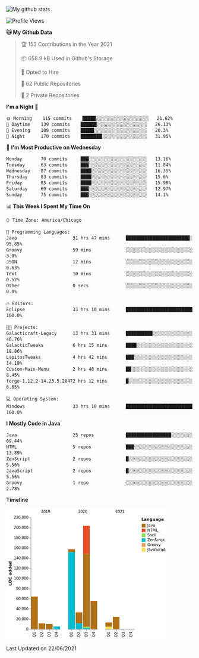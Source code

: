 ![My github stats](https://github-readme-stats.vercel.app/api?username=romvoid95&theme=gruvbox&include_all_commits=true&show_icons=true")

<!--START_SECTION:waka-->
![Profile Views](http://img.shields.io/badge/Profile%20Views-0-blue)

**🐱 My Github Data** 

> 🏆 153 Contributions in the Year 2021
 > 
> 📦 658.9 kB Used in Github's Storage 
 > 
> 💼 Opted to Hire
 > 
> 📜 62 Public Repositories 
 > 
> 🔑 2 Private Repositories  
 > 
**I'm a Night 🦉** 

```text
🌞 Morning    115 commits    █████░░░░░░░░░░░░░░░░░░░░   21.62% 
🌆 Daytime    139 commits    ██████░░░░░░░░░░░░░░░░░░░   26.13% 
🌃 Evening    108 commits    █████░░░░░░░░░░░░░░░░░░░░   20.3% 
🌙 Night      170 commits    ████████░░░░░░░░░░░░░░░░░   31.95%

```
📅 **I'm Most Productive on Wednesday** 

```text
Monday       70 commits     ███░░░░░░░░░░░░░░░░░░░░░░   13.16% 
Tuesday      63 commits     ███░░░░░░░░░░░░░░░░░░░░░░   11.84% 
Wednesday    87 commits     ████░░░░░░░░░░░░░░░░░░░░░   16.35% 
Thursday     83 commits     ████░░░░░░░░░░░░░░░░░░░░░   15.6% 
Friday       85 commits     ████░░░░░░░░░░░░░░░░░░░░░   15.98% 
Saturday     69 commits     ███░░░░░░░░░░░░░░░░░░░░░░   12.97% 
Sunday       75 commits     ███░░░░░░░░░░░░░░░░░░░░░░   14.1%

```


📊 **This Week I Spent My Time On** 

```text
⌚︎ Time Zone: America/Chicago

💬 Programming Languages: 
Java                     31 hrs 47 mins      ████████████████████████░   95.85% 
Groovy                   59 mins             ░░░░░░░░░░░░░░░░░░░░░░░░░   3.0% 
JSON                     12 mins             ░░░░░░░░░░░░░░░░░░░░░░░░░   0.63% 
Text                     10 mins             ░░░░░░░░░░░░░░░░░░░░░░░░░   0.52% 
Other                    0 secs              ░░░░░░░░░░░░░░░░░░░░░░░░░   0.0%

🔥 Editors: 
Eclipse                  33 hrs 10 mins      █████████████████████████   100.0%

🐱‍💻 Projects: 
Galacticraft-Legacy      13 hrs 31 mins      ██████████░░░░░░░░░░░░░░░   40.76% 
GalacticTweaks           6 hrs 15 mins       ████░░░░░░░░░░░░░░░░░░░░░   18.86% 
LapitosTweaks            4 hrs 42 mins       ███░░░░░░░░░░░░░░░░░░░░░░   14.19% 
Custom-Main-Menu         2 hrs 48 mins       ██░░░░░░░░░░░░░░░░░░░░░░░   8.45% 
forge-1.12.2-14.23.5.28472 hrs 12 mins       █░░░░░░░░░░░░░░░░░░░░░░░░   6.65%

💻 Operating System: 
Windows                  33 hrs 10 mins      █████████████████████████   100.0%

```

**I Mostly Code in Java** 

```text
Java                     25 repos            █████████████████░░░░░░░░   69.44% 
HTML                     5 repos             ███░░░░░░░░░░░░░░░░░░░░░░   13.89% 
ZenScript                2 repos             █░░░░░░░░░░░░░░░░░░░░░░░░   5.56% 
JavaScript               2 repos             █░░░░░░░░░░░░░░░░░░░░░░░░   5.56% 
Groovy                   1 repo              ░░░░░░░░░░░░░░░░░░░░░░░░░   2.78%

```


**Timeline**

![Chart not found](https://raw.githubusercontent.com/ROMVoid95/ROMVoid95/master/charts/bar_graph.png) 


 Last Updated on 22/06/2021
<!--END_SECTION:waka-->
